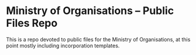 # Ministry of Organisations – Public Files Repo
This is a repo devoted to public files for the Ministry of Organisations, at this point mostly including incorporation templates.
